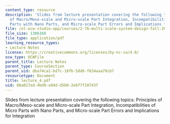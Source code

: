 ```yaml
---
content_type: resource
description: 'Slides from lecture presentation covering the following topics: Principles
  of Macro/Meso-scale and Micro-scale Part Integration, Incompatibilities of Micro
  Parts with Nano Parts, and Micro-scale Part Errors and Implications for Integration'
file: /ol-ocw-studio-app/courses/2-76-multi-scale-system-design-fall-2004/88a017ed4bd8a94dd5b02ebf7f10743f_lecture_4.pdf
file_size: 1306168
file_type: application/pdf
learning_resource_types:
- Lecture Notes
license: https://creativecommons.org/licenses/by-nc-sa/4.0/
ocw_type: OCWFile
parent_title: Lecture Notes
parent_type: CourseSection
parent_uid: dba74ca1-bd7c-18fb-5dd6-f634aaa79cb7
resourcetype: Document
title: lecture_4.pdf
uid: 88a017ed-4bd8-a94d-d5b0-2ebf7f10743f
---
```

Slides from lecture presentation covering the following topics: Principles of Macro/Meso-scale and Micro-scale Part Integration, Incompatibilities of Micro Parts with Nano Parts, and Micro-scale Part Errors and Implications for Integration